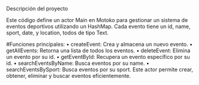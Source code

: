 Descripción del proyecto

Este código define un actor Main en Motoko para gestionar un sistema de eventos deportivos utilizando un HashMap. Cada evento tiene un id, name, sport, date, y location, todos de tipo Text.

#Funciones principales:
•	createEvent: Crea y almacena un nuevo evento.
•	getAllEvents: Retorna una lista de todos los eventos.
•	deleteEvent: Elimina un evento por su id.
•	getEventById: Recupera un evento específico por su id.
•	searchEventsByName: Busca eventos por su name.
•	searchEventsBySport: Busca eventos por su sport.
Este actor permite crear, obtener, eliminar y buscar eventos eficientemente.

